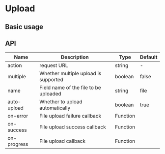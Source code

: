 # Upload

## Basic usage

<preview path="../examples/upload/basic.vue" title="Basic usage" description=""></preview>

## API

| Name        | Description                           | Type     | Default |
| ----------- | ------------------------------------- | -------- | ------- |
| action      | request URL                           | string   | -       |
| multiple    | Whether multiple upload is supported  | boolean  | false   |
| name        | Field name of the file to be uploaded | string   | file  |
| auto-upload | Whether to upload automatically       | boolean  | true    |
| on-error    | File upload failure callback          | Function |
| on-success  | File upload success callback          | Function |
| on-progress | File upload callback                  | Function |
